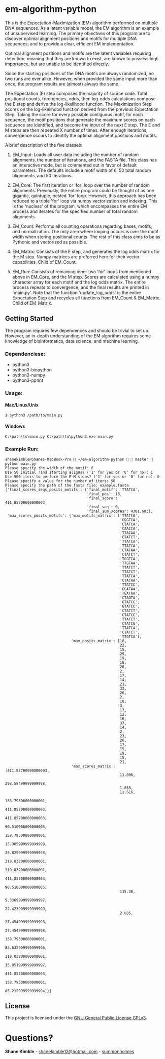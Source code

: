 # em-algorithm-python
This is the Expectation-Maximization (EM) algorithm performed on multiple DNA sequences.  As a latent variable model, the EM algorithm is an example of unsupervised learning.  The primary objectives of this program are to discover optimal alignment positions and motifs for multiple DNA sequences; and to provide a clear, efficient EM implementation.  

Optimal alignment positions and motifs are the latent variables requiring detection; meaning that they are known to exist, are known to possess high importance, but are unable to be identified directly.

Since the starting positions of the DNA motifs are always randomized, no two runs are ever alike.  However, when provided the same input more than once, the program results are (almost) always the same.

The Expectation (E) step composes the majority of source code.  Total positional counts, frequencies, odds, then log-odds calculations compose the E step and derive the log-likelihood function.  The Maximization Step scores on the log-likelihood function derived from the previous Expectation Step.  Taking the score for every possible contiguous motif, for each sequence, the motif positions that generate the maximum scores on each sequence are identified, and become the input of the next E step.  The E and M steps are then repeated X number of times.  After enough iterations, convergence occurs to identify the optimal alignment positions and motifs.

A brief description of the five classes:
1. EM_Input: Loads all user data including the number of random alignments, the number of iterations, and the FASTA file.  This class has an interactive mode, but is commented out in favor of default parameters.  The defaults include a motif width of 6, 50 total random alignments, and 50 iterations.

2. EM_Core: The first iteration or 'for' loop over the number of random alignments.  Previously, the entire program could be thought of as one gigantic, quintuple, nested 'for' loop.  However, this approach has been reduced to a triple 'for' loop via numpy vectorization and indexing.  This is the 'nucleas' of the program, which encompasses the entire EM process and iterates for the specified number of total random alignments.

3. EM_Count: Performs all counting operations regarding bases, motifs, and normalization.  The only area where looping occurs is over the motif width when storing positional counts.  The rest of this class aims to be as Pythonic and vectorized as possible.

4. EM_Matrix: Consists of the E step, and generates the log odds matrix for the M step.  Numpy matrices are preferred here for their vector capabilities.  Child of EM_Count.

5. EM_Run: Consists of remaining inner two 'for' loops from mentioned above in EM_Core, and the M step.  Scores are calculated using a numpy character array for each motif and the log odds matrix.  The entire process repeats to convergence, and the final results are printed in 'main.py'.  Note that the function 'update_log_odds' is the entire Expectation Step and recycles all functions from EM_Count & EM_Matrix.  Child of EM_Matrix.

## Getting Started
The program requires few dependences and should be trivial to set up.  However, an in-depth understanding of the EM algorithm requires some knowledge of bioinformatics, data science, and machine learning.

### Dependenciese:
* python3  
* python3-biopython  
* python3-numpy
* python3-pprint  

### Usage:
#### Mac/Linux/Unix
```
$ python3 /path/to/main.py
```
#### Windows
```
C:\path\to\main.py C:\path\to\python3.exe main.py
```
### Example Run:
```
shanekimble@Shanes-MacBook-Pro  ~/em-algorithm-python   master  python main.py
Please specify the width of the motif: 6
Use 50 initial rand starting aligns? ('1' for yes or '0' for no): 1
Use 500 iters to perform the E-M steps? ('1' for yes or '0' for no): 0
Please specify a value for the number of iters: 50
Please specify the path of the fasta file: example.fasta
{'final_scores_seqs_posits_motifs': {'final_motif': 'TTATCA',
                                     'final_pos': 18,
                                     'final_score': 411.85700000000003,
                                     'final_seq': 0,
                                     'final_sum_scores': 4301.683},
 'max_scores_posits_motifs': {'max_motifs_matrix': ['TTATCA',
                                                    'CGGTCA',
                                                    'CTATCA',
                                                    'CAACCA',
                                                    'TTACAA',
                                                    'CTATCT',
                                                    'TTATCA',
                                                    'TTATCA',
                                                    'CTATAA',
                                                    'CTATCT',
                                                    'TGGTCA',
                                                    'TTGTAA',
                                                    'TTATCT',
                                                    'TTATCT',
                                                    'TTATCA',
                                                    'CTATAA',
                                                    'TTATCC',
                                                    'GGATAA',
                                                    'TGATAA',
                                                    'CTAGTA',
                                                    'GTATCC',
                                                    'GTATCC',
                                                    'CTATCT',
                                                    'CTATCC',
                                                    'TTATCT',
                                                    'CTATCG',
                                                    'TTATCA',
                                                    'CTATCT',
                                                    'TTGTCA'],
                              'max_posits_matrix': [18,
                                                    22,
                                                    15,
                                                    29,
                                                    19,
                                                    18,
                                                    20,
                                                    2,
                                                    17,
                                                    14,
                                                    21,
                                                    33,
                                                    20,
                                                    2,
                                                    10,
                                                    3,
                                                    13,
                                                    12,
                                                    16,
                                                    33,
                                                    14,
                                                    2,
                                                    23,
                                                    26,
                                                    17,
                                                    15,
                                                    19,
                                                    15,
                                                    2],
                              'max_scores_matrix': [411.85700000000003,
                                                    11.096,
                                                    298.58499999999998,
                                                    1.863,
                                                    11.616,
                                                    158.79300000000001,
                                                    411.85700000000003,
                                                    411.85700000000003,
                                                    90.510000000000005,
                                                    158.79300000000001,
                                                    15.305999999999999,
                                                    25.829999999999998,
                                                    219.03200000000001,
                                                    219.03200000000001,
                                                    411.85700000000003,
                                                    90.510000000000005,
                                                    115.36,
                                                    5.3369999999999997,
                                                    22.423999999999999,
                                                    2.085,
                                                    27.454999999999998,
                                                    27.454999999999998,
                                                    158.79300000000001,
                                                    83.632999999999996,
                                                    219.03200000000001,
                                                    35.851999999999997,
                                                    411.85700000000003,
                                                    158.79300000000001,
                                                    85.212999999999994]}}
```

## License
This project is licensed under the [GNU General Public License GPLv3](https://www.gnu.org/licenses/gpl-3.0.en.html).

# Questions?
**Shane Kimble** - shanekimble12@hotmail.com - [summonholmes](https://github.com/summonholmes)

